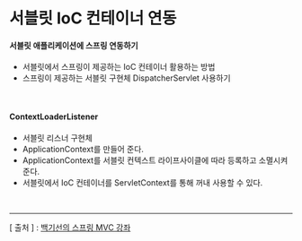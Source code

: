 서블릿 IoC 컨테이너 연동
=== 

#### 서블릿 애플리케이션에 스프링 연동하기
+ 서블릿에서 스프링이 제공하는 IoC 컨테이너 활용하는 방법
+ 스프링이 제공하는 서블릿 구현체 DispatcherServlet 사용하기

<br/>

#### ContextLoaderListener
+ 서블릿 리스너 구현체
+ ApplicationContext를 만들어 준다.
+ ApplicationContext를 서블릿 컨텍스트 라이프사이클에 따라 등록하고 소멸시켜준다.
+ 서블릿에서 IoC 컨테이너를 ServletContext를 통해 꺼내 사용할 수 있다.

<br/>

---
[ 출처 ] : [백기선의 스프링 MVC 강좌](https://www.inflearn.com/course/%EC%9B%B9-mvc#)   
